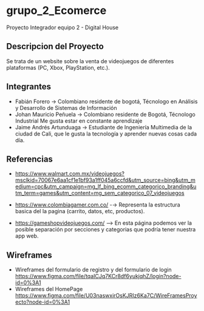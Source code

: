 # grupo_2_Ecomerce
Proyecto Integrador equipo 2 - Digital House
## Descripcion del Proyecto

Se trata de un website sobre la venta de videojuegos de diferentes plataformas (PC, Xbox, PlayStation, etc.).

## Integrantes
- Fabián Forero -> Colombiano residente de bogotá, Técnologo en Análisis y Desarrollo de Sistemas de Información
- Johan Mauricio Peñuela -> Colombiano residente de Bogotá, Técnologo Industrial Me gusta estar en constante aprendizaje
- Jaime Andrés Artunduaga -> Estudiante de Ingeniería Multimedia de la ciudad de Cali, que le gusta la tecnología y aprender nuevas cosas cada día.  
## Referencias
- https://www.walmart.com.mx/videojuegos?msclkid=70067e6aa1cf1e1bf93a1ff045a6ccfd&utm_source=bing&utm_medium=cpc&utm_campaign=mg_lf_bing_ecomm_categorico_branding&utm_term=games&utm_content=mg_sem_categorico_07_videojuegos

- https://www.colombiagamer.com.co/ -→ Representa la estructura basica del la pagina (carrito, datos, etc, productos).

- https://gameshopvideojuegos.com/ --> En esta página podemos ver la posible separación por secciones y categorias que podría tener nuestra app web. 

## Wireframes

- Wireframes del formulario de registro y del formulario de login https://www.figma.com/file/tqaICJq7KCr8df6yukjqhZ/login?node-id=0%3A1
- Wireframes del HomePage https://www.figma.com/file/U03naswxirOsKJRIz6Ka7C/WireFramesProyecto?node-id=0%3A1
